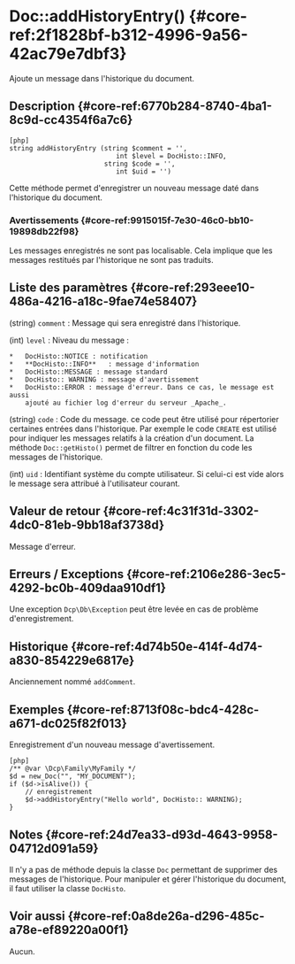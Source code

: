 # Doc::addHistoryEntry() {#core-ref:2f1828bf-b312-4996-9a56-42ac79e7dbf3}

<div class="short-description">
Ajoute un message dans l'historique du document.
</div>
<!--
<div class="applicability">
Obsolète depuis #.#.#
</div>
-->

## Description {#core-ref:6770b284-8740-4ba1-8c9d-cc4354f6a7c6}

    [php]
    string addHistoryEntry (string $comment = '', 
                               int $level = DocHisto::INFO,
                            string $code = '',
                               int $uid = '')

Cette méthode permet d'enregistrer un nouveau message daté dans l'historique du
document.

### Avertissements {#core-ref:9915015f-7e30-46c0-bb10-19898db22f98}

Les messages enregistrés ne sont pas localisable. Cela implique que les messages
restitués par l'historique ne sont pas traduits.

## Liste des paramètres {#core-ref:293eee10-486a-4216-a18c-9fae74e58407}


(string) `comment`
:   Message qui sera enregistré dans l'historique.

(int) `level`
:   Niveau du message :
    
    *   DocHisto::NOTICE : notification
    *   **DocHisto::INFO**   : message d'information
    *   DocHisto::MESSAGE : message standard
    *   DocHisto:: WARNING : message d'avertissement
    *   DocHisto::ERROR : message d'erreur. Dans ce cas, le message est aussi 
        ajouté au fichier log d'erreur du serveur _Apache_.

(string) `code` 
:   Code du message. ce code peut être utilisé pour répertorier certaines
    entrées dans l'historique. Par exemple le code `CREATE` est utilisé pour
    indiquer les messages relatifs à la création d'un document. La méthode
    `Doc::getHisto()` permet de filtrer en fonction du code les messages de
    l'historique.

(int) `uid`
:   Identifiant système du compte utilisateur. Si celui-ci est vide alors le
    message sera attribué à l'utilisateur courant.

## Valeur de retour {#core-ref:4c31f31d-3302-4dc0-81eb-9bb18af3738d}

Message d'erreur.

## Erreurs / Exceptions {#core-ref:2106e286-3ec5-4292-bc0b-409daa910df1}

Une exception `Dcp\Db\Exception` peut être levée en cas de problème
d'enregistrement.

## Historique {#core-ref:4d74b50e-414f-4d74-a830-854229e6817e}

Anciennement nommé `addComment`.

## Exemples {#core-ref:8713f08c-bdc4-428c-a671-dc025f82f013}

Enregistrement d'un nouveau message d'avertissement.

    [php]
    /** @var \Dcp\Family\MyFamily */
    $d = new_Doc("", "MY_DOCUMENT");
    if ($d->isAlive()) {
        // enregistrement
        $d->addHistoryEntry("Hello world", DocHisto:: WARNING);
    }


## Notes {#core-ref:24d7ea33-d93d-4643-9958-04712d091a59}

Il n'y a pas de méthode depuis la classe `Doc` permettant de supprimer des
messages de l'historique. Pour manipuler et gérer l'historique du document, il
faut utiliser la classe `DocHisto`.

## Voir aussi {#core-ref:0a8de26a-d296-485c-a78e-ef89220a00f1}

Aucun.
